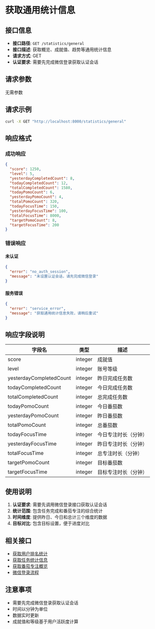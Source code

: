 # 获取通用统计信息

## 接口信息

- **接口路径**: `GET /statistics/general`
- **接口描述**: 获取概览、成就值、趋势等通用统计信息
- **请求方式**: GET
- **认证要求**: 需要先完成微信登录获取认证会话

## 请求参数

无需参数

## 请求示例

```bash
curl -X GET "http://localhost:8000/statistics/general"
```

## 响应格式

### 成功响应

```json
{
  "score": 1250,
  "level": 5,
  "yesterdayCompletedCount": 8,
  "todayCompletedCount": 12,
  "totalCompletedCount": 1580,
  "todayPomoCount": 6,
  "yesterdayPomoCount": 4,
  "totalPomoCount": 320,
  "todayFocusTime": 150,
  "yesterdayFocusTime": 100,
  "totalFocusTime": 8000,
  "targetPomoCount": 8,
  "targetFocusTime": 200
}
```

### 错误响应

#### 未认证

```json
{
  "error": "no_auth_session",
  "message": "未设置认证会话，请先完成微信登录"
}
```

#### 服务错误

```json
{
  "error": "service_error",
  "message": "获取通用统计信息失败，请稍后重试"
}
```

## 响应字段说明

| 字段名 | 类型 | 描述 |
|--------|------|------|
| score | integer | 成就值 |
| level | integer | 账号等级 |
| yesterdayCompletedCount | integer | 昨日完成任务数 |
| todayCompletedCount | integer | 今日完成任务数 |
| totalCompletedCount | integer | 总完成任务数 |
| todayPomoCount | integer | 今日番茄数 |
| yesterdayPomoCount | integer | 昨日番茄数 |
| totalPomoCount | integer | 总番茄数 |
| todayFocusTime | integer | 今日专注时长（分钟） |
| yesterdayFocusTime | integer | 昨日专注时长（分钟） |
| totalFocusTime | integer | 总专注时长（分钟） |
| targetPomoCount | integer | 目标番茄数 |
| targetFocusTime | integer | 目标专注时长（分钟） |

## 使用说明

1. **认证要求**: 需要先调用微信登录接口获取认证会话
2. **统计范围**: 包含任务完成和番茄专注的综合统计
3. **时间维度**: 提供昨日、今日和总计三个维度的数据
4. **目标对比**: 包含目标设置，便于进度对比

## 相关接口

- [获取用户排名统计](../statistics.md)
- [获取任务统计信息](./task-statistics.md)
- [获取番茄专注概览](../pomodoros.md)
- [微信登录流程](../auth/wechat-login-flow.md)

## 注意事项

- 需要先完成微信登录获取认证会话
- 时间以分钟为单位
- 数据实时更新
- 成就值和等级基于用户活跃度计算
